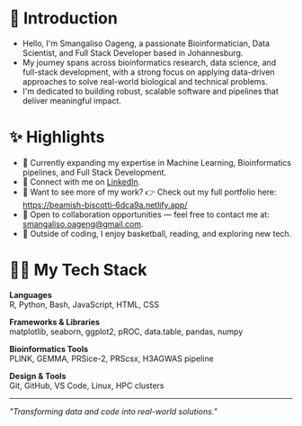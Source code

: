 # 👋 Introduction

* Hello, I'm Smangaliso Oageng, a passionate Bioinformatician, Data Scientist, and Full Stack Developer based in Johannesburg.  
* My journey spans across bioinformatics research, data science, and full-stack development, with a strong focus on applying data-driven approaches to solve real-world biological and technical problems.  
* I'm dedicated to building robust, scalable software and pipelines that deliver meaningful impact.

# ✨ Highlights

* 🌱 Currently expanding my expertise in Machine Learning, Bioinformatics pipelines, and Full Stack Development.  
* 💼 Connect with me on [LinkedIn](https://www.linkedin.com/in/smangaliso-oageng-09231b2aa/).
* 🔗 Want to see more of my work? 👉 Check out my full portfolio here: https://beamish-biscotti-6dca9a.netlify.app/
* 📩 Open to collaboration opportunities — feel free to contact me at: smangaliso.oageng@gmail.com.  
* 🏀 Outside of coding, I enjoy basketball, reading, and exploring new tech.

# 👨‍💻 My Tech Stack

**Languages**  
R, Python, Bash, JavaScript, HTML, CSS  

**Frameworks & Libraries**  
matplotlib, seaborn, ggplot2, pROC, data.table, pandas, numpy  

**Bioinformatics Tools**  
PLINK, GEMMA, PRSice-2, PRScsx, H3AGWAS pipeline  

**Design & Tools**  
Git, GitHub, VS Code, Linux, HPC clusters

---

*"Transforming data and code into real-world solutions."*
<!---
Smanga1974/Smanga1974 is a ✨ special ✨ repository because its `README.md` (this file) appears on your GitHub profile.
You can click the Preview link to take a look at your changes.
--->

